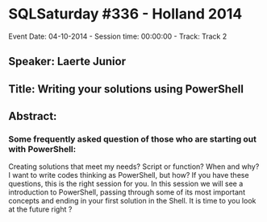 # SQLSaturday #336 - Holland 2014
Event Date: 04-10-2014 - Session time: 00:00:00 - Track: Track 2
## Speaker: Laerte Junior
## Title: Writing your solutions using PowerShell
## Abstract:
### Some frequently asked question of those who are starting out with PowerShell: 
Creating solutions that meet my needs? 
Script or function? When and why? 
I want to write codes thinking as PowerShell, but how? 
If you have these questions, this is the right session for you. In this session we will see a introduction to PowerShell, passing through some 
of its most important concepts and ending in your  first solution in the Shell.
It is time to you look at the future right ?
